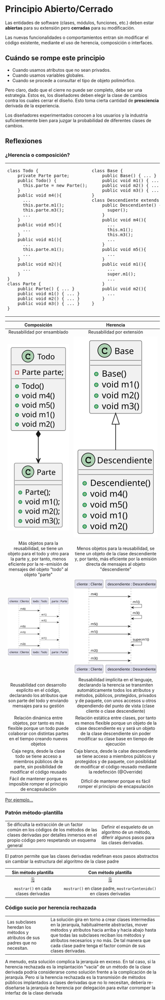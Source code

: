 # Principio Abierto/Cerrado

Las entidades de software (clases, módulos, funciones, etc.) deben estar **abiertas** para su extensión pero **cerradas** para su modificación.

Las nuevas funcionalidades o comportamientos entran sin modificar el código existente, mediante el uso de herencia, composición o interfaces.

## Cuándo se rompe este principio

- Cuando usamos atributos que no sean privados.
- Cuando usamos variables globales.
- Cuando se procede a consultar el tipo de objeto polimórfico.

Pero claro, dado que el cierre no puede ser completo, debe ser una estrategia. Estos es, los diseñadores deben elegir la clase de cambios contra los cuales cerrar el diseño. Esto toma cierta cantidad de **presciencia** derivada de la experiencia.

Los diseñadores experimentados conocen a los usuarios y la industria suficientemente bien para juzgar la probabilidad de diferentes clases de cambios.

## Reflexiones

### ¿Herencia o composición?

<div align=center>

<table>
    <tr>
        <td valign="top">
<pre>
class Todo {
    private Parte parte;
    public Todo() {
      this.parte = new Parte();
    }
    public void m4(){
      ...
      this.parte.m1();
      this.parte.m3();
      ...
    }
    public void m5(){
      ...
    }
    public void m1(){
      ...
      this.parte.m1();
      ...
    }
    public void m2(){
      ...
    }
}
class Parte {
    public Parte() { ... }
    public void m1() { ... }
    public void m2() { ... }
    public void m3() { ... }
}
</pre>
        </td>
        <td valign="top">
<pre>
class Base {
    public Base() { ... }
    public void m1() { ... }
    public void m2() { ... }
    public void m3() { ... }
}
class Descendiente extends Base {
    public Descendiente() {
      super();
    }
    public void m4(){
      ...
      this.m1();
      this.m3();
      ...
    }
    public void m5(){
      ...
    }
    public void m1(){
      ...
      super.m1();
      ...
    }
    public void m2(){
      ...
    }
}
</pre>
        </td>
    </tr>
</table>

|Composición|Herencia|
|:-:|:-:|
|Reusabilidad por ensamblado|Reusabilidad por extensión|
![](/images/modelosUML/modelosUML/esquemaClasesComposicion.svg)|![](/images/modelosUML/modelosUML/esquemaClasesHerencia.svg)
Más objetos para la reusabilidad, se tiene un objeto para el todo y otro para la parte y, por tanto, menos eficiente por la re-emisión de mensajes del objeto "todo" al objeto "parte"|Menos objetos para la reusabilidad, se tiene un objeto de la clase descendiente y, por tanto, más eficiente por la emisión directa de mensajes al objeto "descendiente"
![](/images/modelosUML/modelosUML/esquemaObjetosComposicion.svg)|![](/images/modelosUML/modelosUML/esquemaObjetosHerencia.svg)
|Reusabilidad con desarrollo explícito en el código, declarando los atributos que son parte del todo y enviando mensajes para su gestión|Reusabilidad implícita en el lenguaje, declarando la herencia se transmiten automáticamente todos los atributos y métodos, públicos, protegidos, privados y de paquete, con unos accesos u otros dependiendo del punto de vista (clase cliente o clase descendiente)|
|Relación dinámica entre objetos, por tanto es más flexible porque un todo puede colaborar con distintas partes en el tiempo creando nuevos objetos|Relación estática entre clases, por tanto es menos flexible porque un objeto de la clase descendiente es y será un objeto de la clase descendiente sin poder modificar su clase base en tiempo de ejecución|
|Caja negra, desde la clase todo se tiene acceso a miembros públicos de la parte, sin posibilidad de modificar el código reusado|Caja blanca, desde la calse descendiente se tiene acceso a miembros públicos y protegidos y de paquete, con posiblidad de modificar el código reusado mediante la redefinción (@Override)|
|Fácil de mantener porque es imposible romper el principio de encapsulación|Difícil de mantener porque es fácil romper el principio de encapsulación|

</div>

[Por ejemplo...](herenciaComposicion.md)

### Patrón método-plantilla

|||
|-|-|
Se dificulta la extracción de un factor común en los códigos de los métodos de las clases derivadas por detalles inmersos en el propio código pero respetando un esquema general|Definir el esqueleto de un algoritmo de un método, diferir algunos pasos para las clases derivadas.

El patron permite que las clases derivadas redefinan esos pasos abstractos sin cambiar la estructura del algoritmo de la clase padre

|Sin método plantilla|Con método plantilla|
|:-:|:-:|
[🗒️](https://github.com/mmasias/23-24-pyKlondike/tree/449affaad73a3e49b27783e1c24488011c03a1ec/src)|[🗒️](https://github.com/mmasias/23-24-pyKlondike/tree/d66842e18ebf1473c12323aed6c4869dbb99e4da/src)
`mostrar()` en cada clases derivadas|`mostrar()` en clase padre, `mostrarContenido()` en clases derivadas

### Código sucio por herencia rechazada

|||
|-|-|
Las subclases heredan los métodos y atributos de sus padres que no necesitan.|La solución gira en torno a crear clases intermedias en la jerarquía, habitualmente abstractas, mover métodos y atributos hacia arriba y hacia abajo hasta que todas las subclases reciban los métodos y atributos necesarios y no más. De tal manera que cada clase padre tenga el factor común de sus clases derivadas.

A menudo, esta solución complica la jerarquía en exceso. En tal caso, si la herencia rechazada es la implantación “vacía” de un método de la clase derivada podría considerarse como solución frente a la complicación de la jerarquía. Pero si la herencia rechazada es la transmisión de métodos públicos implantados a clases derivadas que no lo necesitan, debería re-diseñarse la jerarquía de herencia por delegación para evitar corromper la interfaz de la clase derivada
